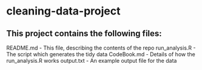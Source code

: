 # cleaning-data-project

## This project contains the following files:

README.md - This file, describing the contents of the repo
run_analysis.R - The script which generates the tidy data
CodeBook.md - Details of how the run_analysis.R works
output.txt - An example output file for the data

